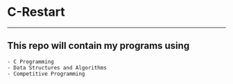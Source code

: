 # C-Restart

---

## This repo will contain my programs using
    - C Programming
    - Data Structures and Algorithms
    - Competitive Programming
    
